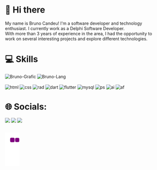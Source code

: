 # 👋 Hi there
My name is Bruno Candeu! I'm a software developer and technology enthusiast. I currently work as a Delphi Software Developer. <br>
With more than 3 years of experience in the area, I had the opportunity to work on several interesting projects and explore different technologies.

##

# 💻 Skills
<div>
    <img align="center" alt="Bruno-Grafic" src="https://github-readme-stats.vercel.app/api?username=Bruno-Candeu&show_icons=true&theme=darcula">
    <img align="center" style="margin: 15" alt="Bruno-Lang" src="https://github-readme-stats.vercel.app/api/top-langs/?username=Bruno-Candeu&hide_progress=true&theme=darcula">
</div>

<div style="display: inline_block"><br>
    <img align="center" alt="html"  src="https://img.shields.io/badge/HTML5-E34F26?style=for-the-badge&logo=html5&logoColor=white">
    <img align="center" alt="css"  src="https://img.shields.io/badge/CSS3-1572B6?style=for-the-badge&logo=css3&logoColor=white">
    <img align="center" alt="rad"  src="https://img.shields.io/badge/Delphi_RAD_Studio-B22222?style=for-the-badge&logo=delphi&logoColor=white">
    <img align="center" alt="dart"  src="https://img.shields.io/badge/Dart-0175C2?style=for-the-badge&logo=dart&logoColor=white">
    <img align="center" alt="flutter"  src="https://img.shields.io/badge/Flutter-02569B?style=for-the-badge&logo=flutter&logoColor=white">
    <img align="center" alt="mysql"  src="https://img.shields.io/badge/MySQL-005C84?style=for-the-badge&logo=mysql&logoColor=white">
    <img align="center" alt="ps"  src="https://img.shields.io/badge/Adobe%20Photoshop-31A8FF?style=for-the-badge&logo=Adobe%20Photoshop&logoColor=black">
    <img align="center" alt="ai"  src="https://img.shields.io/badge/Adobe%20Illustrator-FF9A00?style=for-the-badge&logo=adobe%20illustrator&logoColor=white">
    <img align="center" alt="af"  src="https://img.shields.io/badge/Adobe%20after%20affects-CF96FD?style=for-the-badge&logo=Adobe%20after%20effects&logoColor=393665">
</div>
  
  ##

 # 🌐 Socials:
<div> 
    <a href="https://instagram.com/bruno_candeu" target="_blank"><img src="https://img.shields.io/badge/-Instagram-%23E4405F?style=for-the-badge&logo=instagram&logoColor=white" target="_blank"></a>    
    <a href = "mailto:n_udak_21@pm.me" target="_blank"><img src="https://img.shields.io/badge/protonmail-%23333?style=for-the-badge&logo=protonmail&logoColor=white" target="_blank"></a>
    <a href="https://www.linkedin.com/in/BrunoCandeu-Developer" target="_blank"><img src="https://img.shields.io/badge/-LinkedIn-%230077B5?style=for-the-badge&logo=linkedin&logoColor=white" target="_blank"></a>      
</div>

##

![snake gif](https://github.com/bruno-candeu/bruno-candeu/blob/output/github-contribution-grid-snake.gif)
